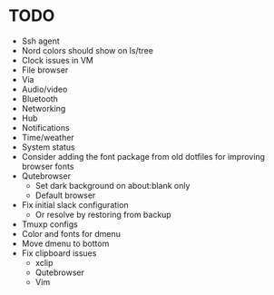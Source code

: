 # TODO

* Ssh agent
* Nord colors should show on ls/tree
* Clock issues in VM
* File browser
* Via
* Audio/video
* Bluetooth
* Networking
* Hub
* Notifications
* Time/weather
* System status
* Consider adding the font package from old dotfiles for improving browser fonts
* Qutebrowser
  * Set dark background on about:blank only
  * Default browser
* Fix initial slack configuration
  * Or resolve by restoring from backup
* Tmuxp configs
* Color and fonts for dmenu
* Move dmenu to bottom
* Fix clipboard issues
  * xclip
  * Qutebrowser
  * Vim
